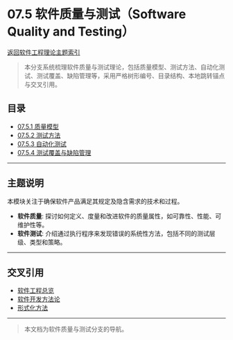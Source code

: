 # 07.5 软件质量与测试（Software Quality and Testing）

[返回软件工程理论主题索引](../README.md)

> 本分支系统梳理软件质量与测试理论，包括质量模型、测试方法、自动化测试、测试覆盖、缺陷管理等，采用严格树形编号、目录结构、本地跳转锚点与交叉引用。

## 目录

- [07.5.1 质量模型](./07.5.1_Quality_Models.md)
- [07.5.2 测试方法](./07.5.2_Testing_Methods.md)
- [07.5.3 自动化测试](./07.5.3_Automated_Testing.md)
- [07.5.4 测试覆盖与缺陷管理](./07.5.4_Coverage_and_Defect_Management.md)

---

## 主题说明

本模块关注于确保软件产品满足其规定及隐含需求的技术和过程。

- **软件质量**: 探讨如何定义、度量和改进软件的质量属性，如可靠性、性能、可维护性等。
- **软件测试**: 介绍通过执行程序来发现错误的系统性方法，包括不同的测试层级、类型和策略。

---

## 交叉引用

- [软件工程总览](../README.md)
- [软件开发方法论](../07.2_Software_Development_Methodologies/README.md)
- [形式化方法](../07.1_Formal_Methods/README.md)

---

> 本文档为软件质量与测试分支的导航。
